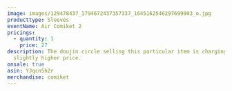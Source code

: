 ```yaml
---
image: images/129478437_1794672437357337_1645162546297699903_o.jpg
producttype: Sleeves
eventName: Air Comiket 2
pricings:
  - quantity: 1
    price: 27
description: The doujin circle selling this particular item is charging a
  slightly higher price.
onsale: true
asin: YJqcn5h2r
merchandise: comiket
---
```

